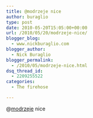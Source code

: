 ```yaml
---
title: @modrzeje nice
author: buraglio
type: post
date: 2010-05-20T15:05:00+00:00
url: /2010/05/20/modrzeje-nice/
blogger_blog:
  - www.nickburaglio.com
blogger_author:
  - Nick Buraglio
blogger_permalink:
  - /2010/05/modrzeje-nice.html
dsq_thread_id:
  - 2209255522
categories:
  - The firehose

---
```

@[modrzeje][1] nice

 [1]: http://twitter.com/modrzeje